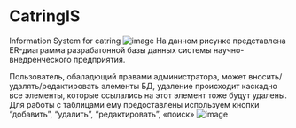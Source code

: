 # CatringIS
Information System for catring
![image](https://github.com/user-attachments/assets/aacc0a97-b0e2-46c6-9f0e-43130cce9aac)
На данном рисунке представлена ER-диаграмма разрабатонной базы данных системы научно-внедренческого предприятия.


Пользователь, обаладющий правами администратора, может вносить/удалять/редактировать элементы БД, удаление происходит каскадно все элементы, которые ссылались на этот элемент тоже будут удалены. Для работы с таблицами ему предоставлены используем кнопки “добавить”, “удалить”, “редактировать”, «поиск»
![image](https://github.com/user-attachments/assets/073d5447-ae3b-468b-a4dc-ae643e9911c7)
